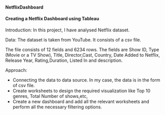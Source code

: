 #### NetflixDashboard
#### Creating a Netflix Dashboard using Tableau

Introduction:
In this project, I have analysed Netflix dataset.

Data:
The dataset is taken from YouTube. It consists of a csv file.

The file consists of 12 fields and 6234 rows. The fields are Show ID, Type (Movie or a TV Show), Title, Director,Cast, Country, Date Added to Netflix, Release Year, Rating,Duration, Listed In and description.

Approach:
* Connecting the data to data source. In my case, the data is in the form of csv file.
* Create worksheets to design the required visualization like Top 10 genres, Total Number of shows,etc,
* Create a new dashboard and add all the relevant worksheets and perform all the necessary filtering options.
